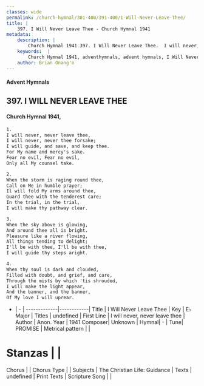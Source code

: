 ```yaml
---
classes: wide
permalink: /church-hymnal/301-400/391-400/I-Will-Never-Leave-Thee/
title: |
    397. I Will Never Leave Thee - Church Hymnal 1941
metadata:
    description: |
        Church Hymnal 1941 397. I Will Never Leave Thee.  I will never, never leave thee,  I will never, never thee forsake;  I will guide, and save, and keep thee.  For My name and mercy's sake.  Fear no evil, Fear no evil,  Only all My counsel take. 
    keywords:  |
        Church Hymnal 1941, adventhymnals, advent hymnals, I Will Never Leave Thee, I will never, never leave thee. 
    author: Brian Onang'o
---
```


#### Advent Hymnals
## 397. I WILL NEVER LEAVE THEE
####  Church Hymnal 1941,

```txt
1.
I will never, never leave thee, 
I will never, never thee forsake; 
I will guide, and save, and keep thee. 
For My name and mercy's sake. 
Fear no evil, Fear no evil, 
Only all My counsel take. 

2.
When the storm is raging round thee, 
Call on Me in humble prayer; 
Il will fold My arms around thee, 
Guard thee with the tenderest care; 
In the trial, in the trial, 
I will make thy pathway clear. 

3.
When the sky above is glowing, 
And around thee all is bright. 
Pleasure like a river flowing, 
All things tending to delight; 
I'll be with thee, I'll be with thee, 
I will guide thy steps aright. 

4.
When thy soul is dark and clouded, 
Filled with doubt, and grief, and care, 
Through the mists by which 'tis shrouded, 
I will make the light appear, 
And the banner, and the banner, 
Of My love I will uprear.

```

- |   -  |
-------------|------------|
Title | I Will Never Leave Thee |
Key | E♭ Major |
Titles | undefined |
First Line | I will never, never leave thee |
Author | Anon.
Year | 1941
Composer| Unknown |
Hymnal|  - |
Tune| PROMISE |
Metrical pattern | |
# Stanzas |  |
Chorus |  |
Chorus Type |  |
Subjects | The Christian Life: Guidance |
Texts | undefined |
Print Texts | 
Scripture Song |  |
    

